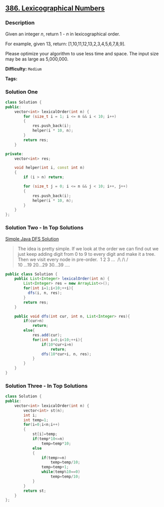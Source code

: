## [386. Lexicographical Numbers](https://leetcode.com/problems/lexicographical-numbers/description/)

### Description

Given an integer _n_, return 1 - _n_ in lexicographical order.

For example, given 13, return: [1,10,11,12,13,2,3,4,5,6,7,8,9].

Please optimize your algorithm to use less time and space. The input size may be as large as 5,000,000.

**Difficulty:** `Medium`

**Tags:**

### Solution One

```c++
class Solution {
public:
    vector<int> lexicalOrder(int n) {
        for (size_t i = 1; i <= n && i < 10; i++)
        {
            res.push_back(i);
            helper(i * 10, n);
        }
        return res;
    }

private:
    vector<int> res;

    void helper(int i, const int n)
    {
        if (i > n) return;

        for (size_t j = 0; i <= n && j < 10; i++, j++)
        {
            res.push_back(i);
            helper(i * 10, n);
        }
    }
};
```

### Solution Two - In Top Solutions

[Simple Java DFS Solution](https://discuss.leetcode.com/topic/55377/simple-java-dfs-solution)

> The idea is pretty simple. If we look at the order we can find out we just keep adding digit from 0 to 9 to every digit and make it a tree.
> Then we visit every node in pre-order.
> ​ 1 2 3 ...
> ​ /\ /\ /\
>  10 ...19 20...29 30...39 ....

```java
public class Solution {
    public List<Integer> lexicalOrder(int n) {
        List<Integer> res = new ArrayList<>();
        for(int i=1;i<10;++i){
          dfs(i, n, res);
        }
        return res;
    }

    public void dfs(int cur, int n, List<Integer> res){
        if(cur>n)
            return;
        else{
            res.add(cur);
            for(int i=0;i<10;++i){
                if(10*cur+i>n)
                    return;
                dfs(10*cur+i, n, res);
            }
        }
    }
}
```

### Solution Three - In Top Solutions

```c++
class Solution {
public:
    vector<int> lexicalOrder(int n) {
        vector<int> st(n);
        int i;
        int temp=1;
        for(i=0;i<n;i++)
        {
            st[i]=temp;
            if(temp*10<=n)
                temp=temp*10;
            else
            {
                if(temp>=n)
                    temp=temp/10;
                temp=temp+1;
                while(temp%10==0)
                    temp=temp/10;
            }
        }
        return st;
    }
};
```
